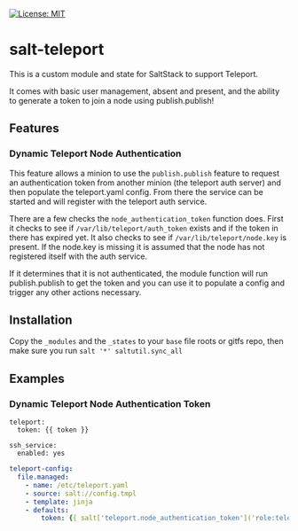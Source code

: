 [![License: MIT](https://img.shields.io/github/license/mashape/apistatus.svg)](https://opensource.org/licenses/MIT)

# salt-teleport

This is a custom module and state for SaltStack to support Teleport.

It comes with basic user management, absent and present, and the ability to generate a token to join a node using publish.publish!

## Features

### Dynamic Teleport Node Authentication 

This feature allows a minion to use the `publish.publish` feature to request an authentication token from another minion (the teleport auth server) and then populate the teleport.yaml config. From there the service can be started and will register with the teleport auth service.

There are a few checks the `node_authentication_token` function does. First it checks to see if `/var/lib/teleport/auth_token` exists and if the token in there has expired yet. It also checks to see if `/var/lib/teleport/node.key` is present. If the node.key is missing it is assumed that the node has not registered itself with the auth service.

If it determines that it is not authenticated, the module function will run publish.publish to get the token and you can use it to populate a config and trigger any other actions necessary.

## Installation

Copy the `_modules` and the `_states` to your `base` file roots or gitfs repo, then make sure you run `salt '*' saltutil.sync_all`

## Examples

### Dynamic Teleport Node Authentication Token

```jinja config.tmpl
teleport:
  token: {{ token }}

ssh_service:
  enabled: yes
```

```yaml
teleport-config:
  file.managed:
    - name: /etc/teleport.yaml
    - source: salt://config.tmpl
    - template: jinja
    - defaults:
        token: {{ salt['teleport.node_authentication_token']('role:teleport-auth', expr_form='grain') }}
```

